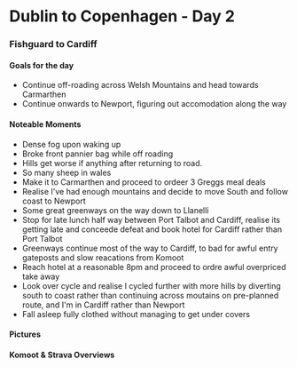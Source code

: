 # Dublin to Copenhagen - Day 2

### Fishguard to Cardiff

#### Goals for the day

*   Continue off-roading across Welsh Mountains and head towards Carmarthen
*   Continue onwards to Newport, figuring out accomodation along the way



#### Noteable Moments

*   Dense fog upon waking up
*   Broke front pannier bag while off roading
*   Hills get worse if anything after returning to road.
*   So many sheep in wales
*   Make it to Carmarthen and proceed to ordeer 3 Greggs meal deals
*   Realise I've had enough mountains and decide to move South and follow coast to Newport
*   Some great greenways on the way down to Llanelli
*   Stop for late lunch half way between Port Talbot and Cardiff, realise its getting late and conceede defeat and book hotel for Cardiff rather than Port Talbot
*   Greenways continue most of the way to Cardiff, to bad for awful entry gateposts and slow reacations from Komoot
*   Reach hotel at a reasonable 8pm and proceed to ordre awful overpriced take away
*   Look over cycle and realise I cycled further with more hills by diverting south to coast rather than continuing across moutains on pre-planned route, and I'm in Cardiff rather than Newport
*   Fall asleep fully clothed without managing to get under covers

#### Pictures

#### Komoot & Strava Overviews